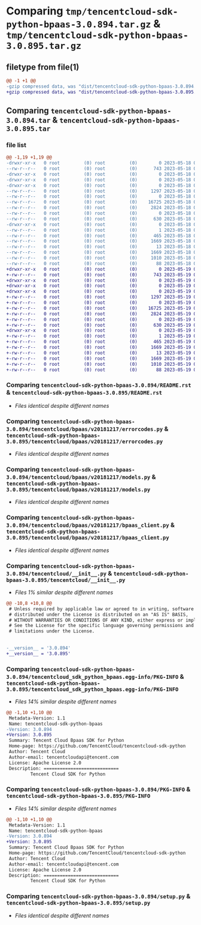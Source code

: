 # Comparing `tmp/tencentcloud-sdk-python-bpaas-3.0.894.tar.gz` & `tmp/tencentcloud-sdk-python-bpaas-3.0.895.tar.gz`

## filetype from file(1)

```diff
@@ -1 +1 @@
-gzip compressed data, was "dist/tencentcloud-sdk-python-bpaas-3.0.894.tar", last modified: Thu May 18 00:17:50 2023, max compression
+gzip compressed data, was "dist/tencentcloud-sdk-python-bpaas-3.0.895.tar", last modified: Fri May 19 02:43:43 2023, max compression
```

## Comparing `tencentcloud-sdk-python-bpaas-3.0.894.tar` & `tencentcloud-sdk-python-bpaas-3.0.895.tar`

### file list

```diff
@@ -1,19 +1,19 @@
-drwxr-xr-x   0 root         (0) root         (0)        0 2023-05-18 00:17:50.000000 tencentcloud-sdk-python-bpaas-3.0.894/
--rw-r--r--   0 root         (0) root         (0)      743 2023-05-18 00:17:50.000000 tencentcloud-sdk-python-bpaas-3.0.894/README.rst
-drwxr-xr-x   0 root         (0) root         (0)        0 2023-05-18 00:17:50.000000 tencentcloud-sdk-python-bpaas-3.0.894/tencentcloud/
-drwxr-xr-x   0 root         (0) root         (0)        0 2023-05-18 00:17:50.000000 tencentcloud-sdk-python-bpaas-3.0.894/tencentcloud/bpaas/
-drwxr-xr-x   0 root         (0) root         (0)        0 2023-05-18 00:17:50.000000 tencentcloud-sdk-python-bpaas-3.0.894/tencentcloud/bpaas/v20181217/
--rw-r--r--   0 root         (0) root         (0)     1297 2023-05-18 00:17:50.000000 tencentcloud-sdk-python-bpaas-3.0.894/tencentcloud/bpaas/v20181217/errorcodes.py
--rw-r--r--   0 root         (0) root         (0)        0 2023-05-18 00:17:50.000000 tencentcloud-sdk-python-bpaas-3.0.894/tencentcloud/bpaas/v20181217/__init__.py
--rw-r--r--   0 root         (0) root         (0)    16725 2023-05-18 00:17:50.000000 tencentcloud-sdk-python-bpaas-3.0.894/tencentcloud/bpaas/v20181217/models.py
--rw-r--r--   0 root         (0) root         (0)     2824 2023-05-18 00:17:50.000000 tencentcloud-sdk-python-bpaas-3.0.894/tencentcloud/bpaas/v20181217/bpaas_client.py
--rw-r--r--   0 root         (0) root         (0)        0 2023-05-18 00:17:50.000000 tencentcloud-sdk-python-bpaas-3.0.894/tencentcloud/bpaas/__init__.py
--rw-r--r--   0 root         (0) root         (0)      630 2023-05-18 00:17:50.000000 tencentcloud-sdk-python-bpaas-3.0.894/tencentcloud/__init__.py
-drwxr-xr-x   0 root         (0) root         (0)        0 2023-05-18 00:17:50.000000 tencentcloud-sdk-python-bpaas-3.0.894/tencentcloud_sdk_python_bpaas.egg-info/
--rw-r--r--   0 root         (0) root         (0)        1 2023-05-18 00:17:50.000000 tencentcloud-sdk-python-bpaas-3.0.894/tencentcloud_sdk_python_bpaas.egg-info/dependency_links.txt
--rw-r--r--   0 root         (0) root         (0)      465 2023-05-18 00:17:50.000000 tencentcloud-sdk-python-bpaas-3.0.894/tencentcloud_sdk_python_bpaas.egg-info/SOURCES.txt
--rw-r--r--   0 root         (0) root         (0)     1669 2023-05-18 00:17:50.000000 tencentcloud-sdk-python-bpaas-3.0.894/tencentcloud_sdk_python_bpaas.egg-info/PKG-INFO
--rw-r--r--   0 root         (0) root         (0)       13 2023-05-18 00:17:50.000000 tencentcloud-sdk-python-bpaas-3.0.894/tencentcloud_sdk_python_bpaas.egg-info/top_level.txt
--rw-r--r--   0 root         (0) root         (0)     1669 2023-05-18 00:17:50.000000 tencentcloud-sdk-python-bpaas-3.0.894/PKG-INFO
--rw-r--r--   0 root         (0) root         (0)     1010 2023-05-18 00:17:50.000000 tencentcloud-sdk-python-bpaas-3.0.894/setup.py
--rw-r--r--   0 root         (0) root         (0)       88 2023-05-18 00:17:50.000000 tencentcloud-sdk-python-bpaas-3.0.894/setup.cfg
+drwxr-xr-x   0 root         (0) root         (0)        0 2023-05-19 02:43:43.000000 tencentcloud-sdk-python-bpaas-3.0.895/
+-rw-r--r--   0 root         (0) root         (0)      743 2023-05-19 02:43:43.000000 tencentcloud-sdk-python-bpaas-3.0.895/README.rst
+drwxr-xr-x   0 root         (0) root         (0)        0 2023-05-19 02:43:43.000000 tencentcloud-sdk-python-bpaas-3.0.895/tencentcloud/
+drwxr-xr-x   0 root         (0) root         (0)        0 2023-05-19 02:43:43.000000 tencentcloud-sdk-python-bpaas-3.0.895/tencentcloud/bpaas/
+drwxr-xr-x   0 root         (0) root         (0)        0 2023-05-19 02:43:43.000000 tencentcloud-sdk-python-bpaas-3.0.895/tencentcloud/bpaas/v20181217/
+-rw-r--r--   0 root         (0) root         (0)     1297 2023-05-19 02:43:43.000000 tencentcloud-sdk-python-bpaas-3.0.895/tencentcloud/bpaas/v20181217/errorcodes.py
+-rw-r--r--   0 root         (0) root         (0)        0 2023-05-19 02:43:43.000000 tencentcloud-sdk-python-bpaas-3.0.895/tencentcloud/bpaas/v20181217/__init__.py
+-rw-r--r--   0 root         (0) root         (0)    16725 2023-05-19 02:43:43.000000 tencentcloud-sdk-python-bpaas-3.0.895/tencentcloud/bpaas/v20181217/models.py
+-rw-r--r--   0 root         (0) root         (0)     2824 2023-05-19 02:43:43.000000 tencentcloud-sdk-python-bpaas-3.0.895/tencentcloud/bpaas/v20181217/bpaas_client.py
+-rw-r--r--   0 root         (0) root         (0)        0 2023-05-19 02:43:43.000000 tencentcloud-sdk-python-bpaas-3.0.895/tencentcloud/bpaas/__init__.py
+-rw-r--r--   0 root         (0) root         (0)      630 2023-05-19 02:43:43.000000 tencentcloud-sdk-python-bpaas-3.0.895/tencentcloud/__init__.py
+drwxr-xr-x   0 root         (0) root         (0)        0 2023-05-19 02:43:43.000000 tencentcloud-sdk-python-bpaas-3.0.895/tencentcloud_sdk_python_bpaas.egg-info/
+-rw-r--r--   0 root         (0) root         (0)        1 2023-05-19 02:43:43.000000 tencentcloud-sdk-python-bpaas-3.0.895/tencentcloud_sdk_python_bpaas.egg-info/dependency_links.txt
+-rw-r--r--   0 root         (0) root         (0)      465 2023-05-19 02:43:43.000000 tencentcloud-sdk-python-bpaas-3.0.895/tencentcloud_sdk_python_bpaas.egg-info/SOURCES.txt
+-rw-r--r--   0 root         (0) root         (0)     1669 2023-05-19 02:43:43.000000 tencentcloud-sdk-python-bpaas-3.0.895/tencentcloud_sdk_python_bpaas.egg-info/PKG-INFO
+-rw-r--r--   0 root         (0) root         (0)       13 2023-05-19 02:43:43.000000 tencentcloud-sdk-python-bpaas-3.0.895/tencentcloud_sdk_python_bpaas.egg-info/top_level.txt
+-rw-r--r--   0 root         (0) root         (0)     1669 2023-05-19 02:43:43.000000 tencentcloud-sdk-python-bpaas-3.0.895/PKG-INFO
+-rw-r--r--   0 root         (0) root         (0)     1010 2023-05-19 02:43:43.000000 tencentcloud-sdk-python-bpaas-3.0.895/setup.py
+-rw-r--r--   0 root         (0) root         (0)       88 2023-05-19 02:43:43.000000 tencentcloud-sdk-python-bpaas-3.0.895/setup.cfg
```

### Comparing `tencentcloud-sdk-python-bpaas-3.0.894/README.rst` & `tencentcloud-sdk-python-bpaas-3.0.895/README.rst`

 * *Files identical despite different names*

### Comparing `tencentcloud-sdk-python-bpaas-3.0.894/tencentcloud/bpaas/v20181217/errorcodes.py` & `tencentcloud-sdk-python-bpaas-3.0.895/tencentcloud/bpaas/v20181217/errorcodes.py`

 * *Files identical despite different names*

### Comparing `tencentcloud-sdk-python-bpaas-3.0.894/tencentcloud/bpaas/v20181217/models.py` & `tencentcloud-sdk-python-bpaas-3.0.895/tencentcloud/bpaas/v20181217/models.py`

 * *Files identical despite different names*

### Comparing `tencentcloud-sdk-python-bpaas-3.0.894/tencentcloud/bpaas/v20181217/bpaas_client.py` & `tencentcloud-sdk-python-bpaas-3.0.895/tencentcloud/bpaas/v20181217/bpaas_client.py`

 * *Files identical despite different names*

### Comparing `tencentcloud-sdk-python-bpaas-3.0.894/tencentcloud/__init__.py` & `tencentcloud-sdk-python-bpaas-3.0.895/tencentcloud/__init__.py`

 * *Files 1% similar despite different names*

```diff
@@ -10,8 +10,8 @@
 # Unless required by applicable law or agreed to in writing, software
 # distributed under the License is distributed on an "AS IS" BASIS,
 # WITHOUT WARRANTIES OR CONDITIONS OF ANY KIND, either express or implied.
 # See the License for the specific language governing permissions and
 # limitations under the License.
 
 
-__version__ = '3.0.894'
+__version__ = '3.0.895'
```

### Comparing `tencentcloud-sdk-python-bpaas-3.0.894/tencentcloud_sdk_python_bpaas.egg-info/PKG-INFO` & `tencentcloud-sdk-python-bpaas-3.0.895/tencentcloud_sdk_python_bpaas.egg-info/PKG-INFO`

 * *Files 14% similar despite different names*

```diff
@@ -1,10 +1,10 @@
 Metadata-Version: 1.1
 Name: tencentcloud-sdk-python-bpaas
-Version: 3.0.894
+Version: 3.0.895
 Summary: Tencent Cloud Bpaas SDK for Python
 Home-page: https://github.com/TencentCloud/tencentcloud-sdk-python
 Author: Tencent Cloud
 Author-email: tencentcloudapi@tencent.com
 License: Apache License 2.0
 Description: ============================
         Tencent Cloud SDK for Python
```

### Comparing `tencentcloud-sdk-python-bpaas-3.0.894/PKG-INFO` & `tencentcloud-sdk-python-bpaas-3.0.895/PKG-INFO`

 * *Files 14% similar despite different names*

```diff
@@ -1,10 +1,10 @@
 Metadata-Version: 1.1
 Name: tencentcloud-sdk-python-bpaas
-Version: 3.0.894
+Version: 3.0.895
 Summary: Tencent Cloud Bpaas SDK for Python
 Home-page: https://github.com/TencentCloud/tencentcloud-sdk-python
 Author: Tencent Cloud
 Author-email: tencentcloudapi@tencent.com
 License: Apache License 2.0
 Description: ============================
         Tencent Cloud SDK for Python
```

### Comparing `tencentcloud-sdk-python-bpaas-3.0.894/setup.py` & `tencentcloud-sdk-python-bpaas-3.0.895/setup.py`

 * *Files identical despite different names*

